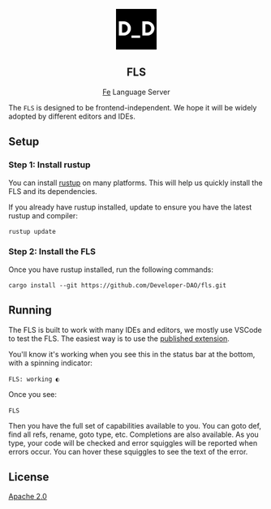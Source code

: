 <p align="center">
    <a href="https://developerdao.com">
    <img src="https://raw.githubusercontent.com/Developer-DAO/developerdao.com/main/public/logo512.png" alt="logo" width="80" height="80"/>
    </a>
    <h2 align="center">FLS</h2>
    <p align="center">
    <a href="https://github.com/ethereum/fe">Fe</a> Language Server
    </p>
</p>

The `FLS` is designed to be frontend-independent. We hope it will be widely adopted by different editors and IDEs.

## Setup

### Step 1: Install rustup

You can install [rustup](http://rustup.rs/) on many platforms. This will help us quickly install the FLS and its dependencies.

If you already have rustup installed, update to ensure you have the latest
rustup and compiler:

```
rustup update
```

### Step 2: Install the FLS

Once you have rustup installed, run the following commands:

```
cargo install --git https://github.com/Developer-DAO/fls.git
```

## Running

The FLS is built to work with many IDEs and editors, we mostly use
VSCode to test the FLS. The easiest way is to use the [published extension](https://github.com/Developer-DAO/vscode-fe).

You'll know it's working when you see this in the status bar at the bottom, with
a spinning indicator:

`FLS: working ◐`

Once you see:

`FLS`

Then you have the full set of capabilities available to you.  You can goto def, find all refs, rename, goto type, etc.
Completions are also available.  As you type, your code will be checked and error squiggles will be reported when errors occur.
You can hover these squiggles to see the text of the error.

## License

[Apache 2.0](https://opensource.org/licenses/Apache-2.0)
